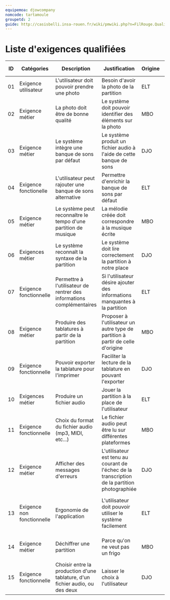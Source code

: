```yaml
---
equipemoa: djowcompany
nomcode: tartamoule
groupetd: 2
guide: http://casisbelli.insa-rouen.fr/wiki/pmwiki.php?n=FilRouge.QualifierExigence
---
```

# Liste d'exigences qualifiées

| ID | Catégories                 | Description                                                                  | Justification                                                                                  | Origine | Critères de satisfaction                                               | Contentement MOA | Mécontentement MOA | Exigences Dépendantes | Exigences conflictuelles |
|----|----------------------------|------------------------------------------------------------------------------|------------------------------------------------------------------------------------------------|---------|------------------------------------------------------------------------|------------------|--------------------|-----------------------|--------------------------|
| 01 | Exigence utilisateur       | L'utilisateur doit pouvoir prendre une photo                                 | Besoin d'avoir la photo de la partition                                                        | ELT     | On obtient une photo                                                   | 1                | 5                  |                       |                          |
| 02 | Exigence métier            | La photo doit être de bonne qualité                                          | Le système doit pouvoir identifier des éléments sur la photo                                   | MBO     | On obtient une photo nette                                             | 1                | 5                  |                       |                          |
| 03 | Exigence métier            | Le système intègre une banque de sons par défaut                             | Le système produit un fichier audio à l'aide de cette banque de sons                           | DJO     | Le système possède une banque de sons                                  | 1                | 5                  |                       |                          |
| 04 | Exigence fonctionelle      | L'utilisateur peut rajouter une banque de sons alternative                   | Permettre d'enrichir la banque de sons par défaut                                              | ELT     | On peut rajouter une banque de sons au système                         | 4                | 1                  |                       |                          |
| 05 | Exigence métier            | Le système peut reconnaître le tempo d'une partition de musique              | La mélodie créée doit correspondre à la musique écrite                                         | MBO     | Le système reconnaît différents tempos                                 | 1                | 5                  |                       |                          |
| 06 | Exigences métier           | Le système reconnaît la syntaxe de la partition                              | Le système doit lire correctement la partition à notre place                                   | DJO     | Le système reconnaît les rythmes et les bonnes hauteurs des notes      | 1                | 5                  |                       |                          |
| 07 | Exigence fonctionnelle     | Permettre à l'utilisateur de rentrer des informations complémentaires        | Si l'utilisateur désire ajouter des informations manquantes à la partition                     | ELT     | On peut rentrer des informations additionnelles au système             | 3                | 2                  |                       |                          |
| 08 | Exigence métier            | Produire des tablatures à partir de la partition                             | Proposer à l'utilisateur un autre type de partition à partir de celle d'origine                | MBO     | Le système produit les tablatures correspondantes à la partition       | 1                | 5                  |                       |                          |
| 09 | Exigence fonctionnelle     | Pouvoir exporter la tablature pour l'imprimer                                | Faciliter la lecture de la tablature en pouvant l'exporter                                     | DJO     | Le système exporte correctement la tablature afin de l'imprimer        | 2                | 4                  |                       |                          |
| 10 | Exigences métier           | Produire un fichier audio                                                    | Jouer la partition à la place de l'utilisateur                                                 | ELT     | Le fichier audio produit est en adéquation avec la partition           | 1                | 5                  |                       |                          |
| 11 | Exigence fonctionnelle     | Choix du format du fichier audio (mp3, MIDI, etc...)                         | Le fichier audio peut être lu sur différentes plateformes                                      | MBO     | Différents formats audio sont sélectionnables                          | 3                | 3                  |                       |                          |
| 12 | Exigence métier            | Afficher des messages d'erreurs                                              | L'utilisateur est tenu au courant de l'échec de la transcription de la partition photographiée | DJO     | Différents messages d'erreur existent pour différentes situations      | 1                | 5                  |                       |                          |
| 13 | Exigence non fonctionnelle | Ergonomie de l'application                                                   | L'utilisateur doit pouvoir utiliser le système facilement                                      | ELT     | Le système suit la charte graphique et les règles d'ergonomie établies | 5                | 3                  |                       |                          |
| 14 | Exigence métier            | Déchiffrer une partition                                                     | Parce qu'on ne veut pas un frigo                                                               | MBO     | Le système déchiffre très bien une partition                           | 1                | 5                  |                       |                          |
| 15 | Exigence fonctionnelle     | Choisir entre la production d'une tablature, d'un fichier audio, ou des deux | Laisser le choix à l'utilisateur                                                               | DJO     | L'utilisateur peut sélectionner le mode d'utilisation                  | 2                | 4                  |                       |                          |
